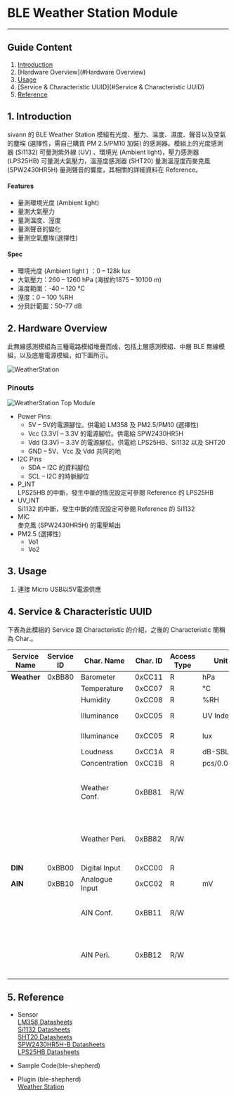 # BLE Weather Station Module 
---  

## Guide Content  

1. [Introduction](#Introduction)  
2. [Hardware Overview](#Hardware Overview)  
3. [Usage](#Usage)  
4. [Service & Characteristic UUID](#Service & Characteristic UUID)  
5. [Reference](#Reference)  


<a name="Introduction"></a>
## 1. Introduction  

sivann 的 BLE Weather Station 模組有光度、壓力、溫度、濕度、聲音以及空氣的塵埃 (選擇性，需自己購買 PM 2.5/PM10 加裝) 的感測器。模組上的光度感測器 (Si1132) 可量測紫外線 (UV) 、環境光 (Ambient light)，壓力感測器 (LPS25HB) 可量測大氣壓力，溫溼度感測器 (SHT20) 量測溫溼度而麥克風 (SPW2430HR5H) 量測聲音的響度，其相關的詳細資料在 Reference。  

#### Features  
 * 量測環境光度 (Ambient light)  
 * 量測大氣壓力  
 * 量測溫度、溼度  
 * 量測聲音的變化  
 * 量測空氣塵埃(選擇性)  

#### Spec  
 * 環境光度 (Ambient light ) ：0 – 128k lux  
 * 大氣壓力：260 – 1260 hPa (海拔約1875 – 10100 m)  
 * 溫度範圍：-40 – 120 °C  
 * 溼度：0 – 100 %RH  
 * 分貝計範圍：50–77 dB  


<a name="Hardware Overview"></a>
## 2. Hardware Overview  

此無線感測模組為三種電路模組堆疊而成，包括上層感測模組、中層 BLE 無線模組，以及底層電源模組，如下圖所示。  

![WeatherStation](http://i.imgur.com/edpElLAl.png "WeatherStation")  

### Pinouts  
![WeatherStation Top Module](http://i.imgur.com/5QK3wNmm.png "WeatherStation Top Module")  

* Power Pins:  
  * 5V – 5V的電源腳位。供電給 LM358 及 PM2.5/PM10 (選擇性)  
  * Vcc (3.3V) – 3.3V 的電源腳位。供電給 SPW2430HR5H  
  * Vdd (3.3V) – 3.3V 的電源腳位。供電給 LPS25HB、Si1132 以及 SHT20  
  * GND – 5V、Vcc 及 Vdd 共同的地   
* I2C Pins  
  * SDA – I2C 的資料腳位  
  * SCL – I2C 的時脈腳位  
* P_INT  
LPS25HB 的中斷，發生中斷的情況設定可參閱 Reference 的 LPS25HB  
* UV_INT  
Si1132 的中斷，發生中斷的情況設定可參閱 Reference 的 Si1132  
* MIC  
麥克風 (SPW2430HR5H) 的電壓輸出  
* PM2.5 (選擇性)  
  * Vo1  
  * Vo2  


<a name="Usage"></a>
## 3. Usage  

1. 連接 Micro USB以5V電源供應  


<a name="Service & Characteristic UUID"></a>
## 4. Service & Characteristic UUID

下表為此模組的 Service 跟 Characteristic 的介紹，之後的 Characteristic 簡稱為 Char.。  

|  Service Name  |  Service ID  |   Char. Name     |  Char. ID  |  Access Type  |  Unit        |  Description                                   |  
|----------------|--------------|------------------|------------|---------------|--------------|------------------------------------------------|  
|  **Weather**   |   0xBB80     |  Barometer       |  0xCC11    |  R            |  hPa         |                                                |  
|                |              |  Temperature     |  0xCC07    |  R            |  °C          |                                                |  
|                |              |  Humidity        |  0xCC08    |  R            |  %RH         |                                                |  
|                |              |  Illuminance     |  0xCC05    |  R            |  UV Index    |  UVI Data. Handle = 65                         |  
|                |              |  Illuminance     |  0xCC05    |  R            |  lux         |  Lux Data. Handle = 69                         |  
|                |              |  Loudness        |  0xCC1A    |  R            |  dB-SBL      |                                                |  
|                |              |  Concentration   |  0xCC1B    |  R            |  pcs/0.01cf  |                                                |  
|                |              |  Weather Conf.   |  0xBB81    |  R/W          |              |  Weather Station Measurment. 0 (OFF), 1 (ON)   |  
|                |              |  Weather Peri.   |  0xBB82    |  R/W          |              |  Period = [Data * 10] ms, Data Range : 10~255  |  
|  **DIN**       |   0xBB00     |  Digital Input   |  0xCC00    |  R            |              |  0 (L), 1 (H)                                  |  
|  **AIN**       |   0xBB10     |  Analogue Input  |  0xCC02    |  R            |  mV          |                                                |  
|                |              |  AIN Conf.       |  0xBB11    |  R/W          |              |  aIn Measurment. 0 (OFF), 1 (ON)               |  
|                |              |  AIN Peri.       |  0xBB12    |  R/W          |              |  Period = [Data * 10] ms, Data Range : 10~255  |  

<a name="Reference"></a>
## 5. Reference   

* Sensor  
  [LM358 Datasheets](http://www.ti.com/lit/ds/symlink/lm358.pdf "LM358")  
  [Si1132 Datasheets](https://www.silabs.com/Support%20Documents/TechnicalDocs/Si1132.pdf "Si1132")  
  [SHT20 Datasheets](https://www.sensirion.com/fileadmin/user_upload/customers/sensirion/Dokumente/Humidity_Sensors/Sensirion_Humidity_Sensors_SHT20_Datasheet_V4.pdf "SHT20")  
  [SPW2430HR5H-B Datasheets](http://www.mouser.com/ds/2/218/-531228.pdf "SPW2430HR5H-B")  
  [LPS25HB Datasheets](http://www.st.com/content/ccc/resource/technical/document/datasheet/9a/4c/aa/72/1f/45/4e/24/DM00141379.pdf/files/DM00141379.pdf/jcr:content/translations/en.DM00141379.pdf "LPS25HB")  

* Sample Code(ble-shepherd)  

* Plugin (ble-shepherd)  
  [Weather Station](https://github.com/bluetoother/bshep-plugin-sivann-weatherstation/blob/master/index.js "Weather Station")  
